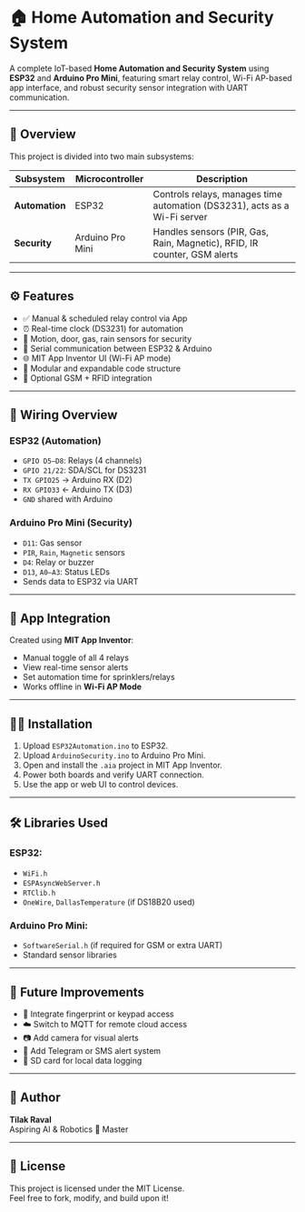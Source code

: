 # 🏠 Home Automation and Security System

A complete IoT-based **Home Automation and Security System** using **ESP32** and **Arduino Pro Mini**, featuring smart relay control, Wi-Fi AP-based app interface, and robust security sensor integration with UART communication.

---

## 📸 Overview

This project is divided into two main subsystems:

| Subsystem    | Microcontroller     | Description                                                                 |
|--------------|---------------------|-----------------------------------------------------------------------------|
| **Automation** | ESP32               | Controls relays, manages time automation (DS3231), acts as a Wi-Fi server   |
| **Security**   | Arduino Pro Mini    | Handles sensors (PIR, Gas, Rain, Magnetic), RFID, IR counter, GSM alerts   |

---

## ⚙️ Features

- ✅ Manual & scheduled relay control via App
- ⏰ Real-time clock (DS3231) for automation
- 🚨 Motion, door, gas, rain sensors for security
- 🔄 Serial communication between ESP32 & Arduino
- 🌐 MIT App Inventor UI (Wi-Fi AP mode)
- 🧠 Modular and expandable code structure
- 📲 Optional GSM + RFID integration

---

## 🔌 Wiring Overview

### ESP32 (Automation)
- `GPIO D5–D8`: Relays (4 channels)
- `GPIO 21/22`: SDA/SCL for DS3231
- `TX GPIO25` → Arduino RX (D2)
- `RX GPIO33` ← Arduino TX (D3)
- `GND` shared with Arduino

### Arduino Pro Mini (Security)
- `D11`: Gas sensor
- `PIR`, `Rain`, `Magnetic` sensors
- `D4`: Relay or buzzer
- `D13`, `A0–A3`: Status LEDs
- Sends data to ESP32 via UART

---

## 📱 App Integration

Created using **MIT App Inventor**:
- Manual toggle of all 4 relays
- View real-time sensor alerts
- Set automation time for sprinklers/relays
- Works offline in **Wi-Fi AP Mode**

---

## 🧑‍💻 Installation

1. Upload `ESP32Automation.ino` to ESP32.
2. Upload `ArduinoSecurity.ino` to Arduino Pro Mini.
3. Open and install the `.aia` project in MIT App Inventor.
4. Power both boards and verify UART connection.
5. Use the app or web UI to control devices.

---

## 🛠 Libraries Used

### ESP32:
- `WiFi.h`
- `ESPAsyncWebServer.h`
- `RTClib.h`
- `OneWire`, `DallasTemperature` (if DS18B20 used)

### Arduino Pro Mini:
- `SoftwareSerial.h` (if required for GSM or extra UART)
- Standard sensor libraries

---

## 🚀 Future Improvements

- 🔐 Integrate fingerprint or keypad access
- ☁️ Switch to MQTT for remote cloud access
- 📷 Add camera for visual alerts
- 💬 Add Telegram or SMS alert system
- 💾 SD card for local data logging

---

## 🧠 Author

**Tilak Raval**  
Aspiring AI & Robotics 🤖 Master

---

## 📝 License

This project is licensed under the MIT License.  
Feel free to fork, modify, and build upon it!


